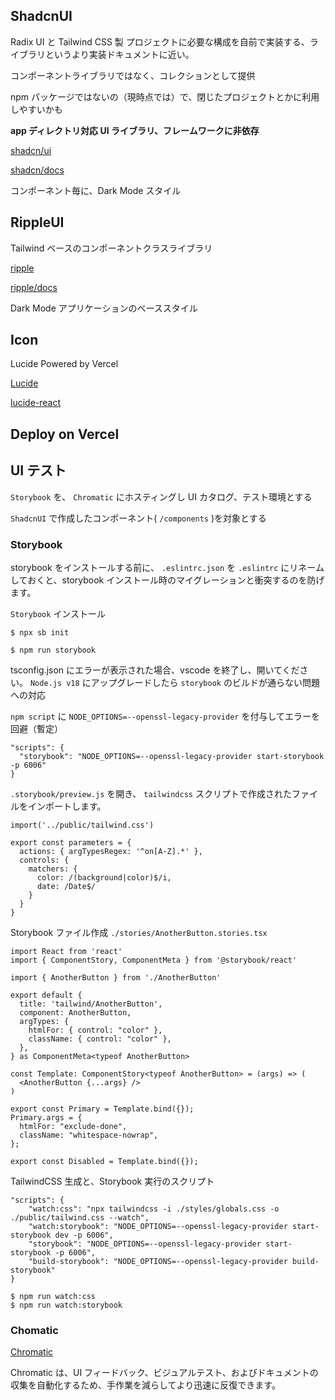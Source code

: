 ## ShadcnUI

Radix UI と Tailwind CSS 製 プロジェクトに必要な構成を自前で実装する、ライブラリというより実装ドキュメントに近い。

コンポーネントライブラリではなく、コレクションとして提供

npm パッケージではないの（現時点では）で、閉じたプロジェクトとかに利用しやすいかも

**app ディレクトリ対応 UI ライブラリ、フレームワークに非依存**

[shadcn/ui](https://ui.shadcn.com/)

[shadcn/docs](https://ui.shadcn.com/docs)

コンポーネント毎に、Dark Mode スタイル

## RippleUI

Tailwind ベースのコンポーネントクラスライブラリ

[ripple](https://www.ripple-ui.com/)

[ripple/docs](https://www.ripple-ui.com/docs/get-started/installation)

Dark Mode アプリケーションのベーススタイル

## Icon

Lucide Powered by Vercel

[Lucide](https://lucide.dev/)

[lucide-react](https://github.com/lucide-icons/lucide/tree/main/packages/lucide-react#lucide-react)

## Deploy on Vercel

## UI テスト

`Storybook` を、 `Chromatic` にホスティングし UI カタログ、テスト環境とする

`ShadcnUI` で作成したコンポーネント( `/components` )を対象とする

### Storybook

storybook をインストールする前に、 `.eslintrc.json` を `.eslintrc` にリネームしておくと、storybook インストール時のマイグレーションと衝突するのを防げます。

`Storybook` インストール

```
$ npx sb init
```

```
$ npm run storybook
```

tsconfig.json にエラーが表示された場合、vscode を終了し、開いてください。
`Node.js v18` にアップグレードしたら `storybook` のビルドが通らない問題への対応

`npm script` に `NODE_OPTIONS=--openssl-legacy-provider` を付与してエラーを回避（暫定）

```
"scripts": {
  "storybook": "NODE_OPTIONS=--openssl-legacy-provider start-storybook -p 6006"
}
```

`.storybook/preview.js` を開き、 `tailwindcss` スクリプトで作成されたファイルをインポートします。

```
import('../public/tailwind.css')

export const parameters = {
  actions: { argTypesRegex: '^on[A-Z].*' },
  controls: {
    matchers: {
      color: /(background|color)$/i,
      date: /Date$/
    }
  }
}
```

Storybook ファイル作成
`./stories/AnotherButton.stories.tsx`

```
import React from 'react'
import { ComponentStory, ComponentMeta } from '@storybook/react'

import { AnotherButton } from './AnotherButton'

export default {
  title: 'tailwind/AnotherButton',
  component: AnotherButton,
  argTypes: {
    htmlFor: { control: "color" },
    className: { control: "color" },
  },
} as ComponentMeta<typeof AnotherButton>

const Template: ComponentStory<typeof AnotherButton> = (args) => (
  <AnotherButton {...args} />
)

export const Primary = Template.bind({});
Primary.args = {
  htmlFor: "exclude-done",
  className: "whitespace-nowrap",
};

export const Disabled = Template.bind({});
```

TailwindCSS 生成と、Storybook 実行のスクリプト

```
"scripts": {
    "watch:css": "npx tailwindcss -i ./styles/globals.css -o ./public/tailwind.css --watch",
    "watch:storybook": "NODE_OPTIONS=--openssl-legacy-provider start-storybook dev -p 6006",
    "storybook": "NODE_OPTIONS=--openssl-legacy-provider start-storybook -p 6006",
    "build-storybook": "NODE_OPTIONS=--openssl-legacy-provider build-storybook"
}
```

```
$ npm run watch:css
$ npm run watch:storybook
```

### Chomatic

[Chromatic](https://www.chromatic.com/)

Chromatic は、UI フィードバック、ビジュアルテスト、およびドキュメントの収集を自動化するため、手作業を減らしてより迅速に反復できます。
